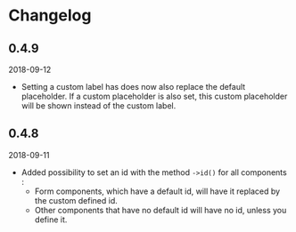 # Changelog

## 0.4.9
2018-09-12
- Setting a custom label has does now also replace the default placeholder. If a custom placeholder is also set, this custom placeholder will be shown instead of the custom label.

## 0.4.8
2018-09-11
- Added possibility to set an id with the method `->id()` for all components :
  - Form components, which have a default id, will have it replaced by the custom defined id.
  - Other components that have no default id will have no id, unless you define it.



